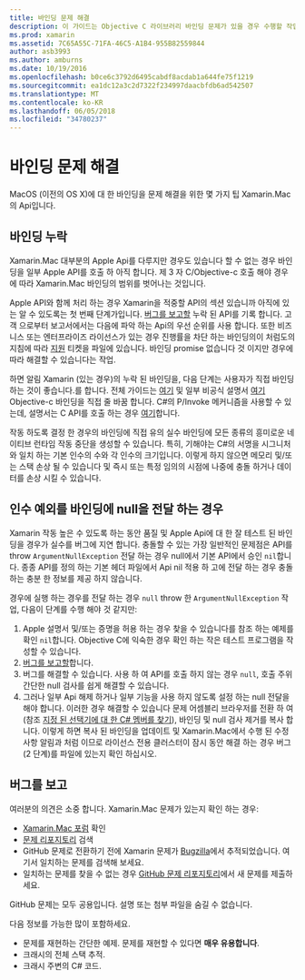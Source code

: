 ```yaml
---
title: 바인딩 문제 해결
description: 이 가이드는 Objective C 라이브러리 바인딩 문제가 있을 경우 수행할 작업을 설명 합니다. 특히, 누락 된 바인딩, 바인딩 및 버그를 보고 하려면 null을 전달 하는 경우 인수 예외에 설명 합니다.
ms.prod: xamarin
ms.assetid: 7C65A55C-71FA-46C5-A1B4-955B82559844
author: asb3993
ms.author: amburns
ms.date: 10/19/2016
ms.openlocfilehash: b0ce6c3792d6495cabdf8acdab1a644fe75f1219
ms.sourcegitcommit: ea1dc12a3c2d7322f234997daacbfdb6ad542507
ms.translationtype: MT
ms.contentlocale: ko-KR
ms.lasthandoff: 06/05/2018
ms.locfileid: "34780237"
---
```

# <a name="binding-troubleshooting"></a>바인딩 문제 해결

MacOS (이전의 OS X)에 대 한 바인딩을 문제 해결을 위한 몇 가지 팁 Xamarin.Mac의 Api입니다.

## <a name="missing-bindings"></a>바인딩 누락

Xamarin.Mac 대부분의 Apple Api를 다루지만 경우도 있습니다 할 수 없는 경우 바인딩을 일부 Apple API를 호출 하 아직 합니다. 제 3 자 C/Objective-c 호출 해야 경우에 따라 Xamarin.Mac 바인딩의 범위를 벗어나는 것입니다.

Apple API와 함께 처리 하는 경우 Xamarin을 적중할 API의 섹션 있습니까 아직에 있는 알 수 있도록는 첫 번째 단계가입니다. [버그를 보고할](#reporting-bugs) 누락 된 API를 기록 합니다. 고객 으로부터 보고서에서는 다음에 파악 하는 Api의 우선 순위를 사용 합니다. 또한 비즈니스 또는 엔터프라이즈 라이선스가 있는 경우 진행률을 차단 하는 바인딩의이 처럼도의 지침에 따라 [지원](http://xamarin.com/support) 티켓을 파일에 있습니다. 바인딩 promise 없습니다 것 이지만 경우에 따라 해결할 수 있습니다는 작업.

하면 알림 Xamarin (있는 경우)의 누락 된 바인딩을, 다음 단계는 사용자가 직접 바인딩 하는 것이 좋습니다.를 합니다. 전체 가이드는 [여기](~/cross-platform/macios/binding/overview.md) 및 일부 비공식 설명서 [여기](http://brendanzagaeski.appspot.com/xamarin/0002.html) Objective-c 바인딩을 직접 줄 바꿈 합니다. C#의 P/Invoke 메커니즘을 사용할 수 있는데, 설명서는 C API를 호출 하는 경우 [여기](http://www.mono-project.com/docs/advanced/pinvoke/)합니다.

작동 하도록 결정 한 경우의 바인딩에 직접 유의 실수 바인딩에 모든 종류의 흥미로운 네이티브 런타임 작동 중단을 생성할 수 있습니다. 특히, 기해야는 C#의 서명을 시그니처와 일치 하는 기본 인수의 수와 각 인수의 크기입니다. 이렇게 하지 않으면 메모리 및/또는 스택 손상 될 수 있습니다 및 즉시 또는 특정 임의의 시점에 나중에 충돌 하거나 데이터를 손상 시킬 수 있습니다.

## <a name="argument-exceptions-when-passing-null-to-a-binding"></a>인수 예외를 바인딩에 null을 전달 하는 경우

Xamarin 작동 높은 수 있도록 하는 동안 품질 및 Apple Api에 대 한 잘 테스트 된 바인딩을 경우가 실수를 버그에 지연 합니다. 충돌할 수 있는 가장 일반적인 문제점은 API를 throw `ArgumentNullException` 전달 하는 경우 null에서 기본 API에서 승인 `nil`합니다. 종종 API를 정의 하는 기본 헤더 파일에서 Api nil 적용 하 고에 전달 하는 경우 충돌 하는 충분 한 정보를 제공 하지 않습니다.

경우에 실행 하는 경우를 전달 하는 경우 `null` throw 한 `ArgumentNullException` 작업, 다음이 단계를 수행 해야 것 같지만:

1. Apple 설명서 및/또는 증명을 허용 하는 경우 찾을 수 있습니다를 참조 하는 예제를 확인 `nil`합니다. Objective C에 익숙한 경우 확인 하는 작은 테스트 프로그램을 작성할 수 있습니다.
2. [버그를 보고할](#reporting-bugs)합니다.
3. 버그를 해결할 수 있습니다. 사용 하 여 API를 호출 하지 않는 경우 `null`, 호출 주위 간단한 null 검사를 쉽게 해결할 수 있습니다.
4. 그러나 일부 Api 해제 하거나 일부 기능을 사용 하지 않도록 설정 하는 null 전달을 해야 합니다. 이러한 경우 해결할 수 있습니다 문제 어셈블리 브라우저를 전환 하 여 (참조 [지정 된 선택기에 대 한 C# 멤버를 찾기](~/mac/app-fundamentals/mac-apis.md#finding_selector)), 바인딩 및 null 검사 제거를 복사 합니다. 이렇게 하면 복사 된 바인딩을 업데이트 및 Xamarin.Mac에서 수행 된 수정 사항 알림과 처럼 이므로 라이선스 전용 클러스터이 잠시 동안 해결 하는 경우 버그 (2 단계)를 파일에 있는지 확인 하십시오.

<a name="reporting-bugs"/>

## <a name="reporting-bugs"></a>버그를 보고

여러분의 의견은 소중 합니다. Xamarin.Mac 문제가 있는지 확인 하는 경우:

- [Xamarin.Mac 포럼](https://forums.xamarin.com/categories/mac) 확인
- [문제 리포지토리](https://github.com/xamarin/xamarin-macios/issues) 검색 
- GitHub 문제로 전환하기 전에 Xamarin 문제가 [Bugzilla](https://bugzilla.xamarin.com/describecomponents.cgi)에서 추적되었습니다. 여기서 일치하는 문제를 검색해 보세요.
- 일치하는 문제를 찾을 수 없는 경우 [GitHub 문제 리포지토리](https://github.com/xamarin/xamarin-macios/issues/new)에서 새 문제를 제출하세요.

GitHub 문제는 모두 공용입니다. 설명 또는 첨부 파일을 숨길 수 없습니다. 

다음 정보를 가능한 많이 포함하세요.

- 문제를 재현하는 간단한 예제. 문제를 재현할 수 있다면 **매우 유용합니다**. 
- 크래시의 전체 스택 추적.
- 크래시 주변의 C# 코드. 

